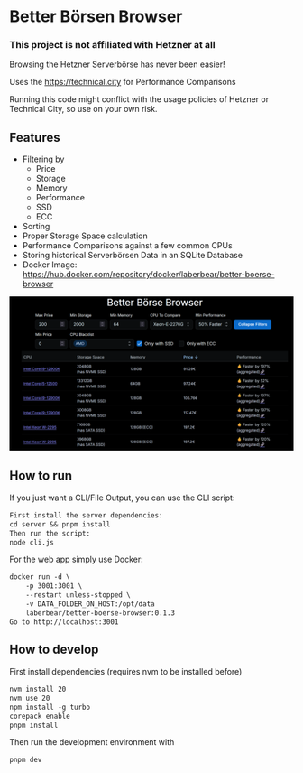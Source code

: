 # Better Börsen Browser

### This project is not affiliated with Hetzner at all

Browsing the Hetzner Serverbörse has never been easier!

Uses the https://technical.city for Performance Comparisons

Running this code might conflict with the usage policies of Hetzner or Technical City, so use on your own risk.

## Features

- Filtering by
  - Price
  - Storage
  - Memory
  - Performance
  - SSD
  - ECC
- Sorting
- Proper Storage Space calculation
- Performance Comparisons against a few common CPUs
- Storing historical Serverbörsen Data in an SQLite Database
- Docker Image: https://hub.docker.com/repository/docker/laberbear/better-boerse-browser

![Screenshot of the App](image.png "Screenshot of the App")

## How to run

If you just want a CLI/File Output, you can use the CLI script:

```
First install the server dependencies:
cd server && pnpm install
Then run the script:
node cli.js
```

For the web app simply use Docker:

```
docker run -d \
    -p 3001:3001 \
    --restart unless-stopped \
    -v DATA_FOLDER_ON_HOST:/opt/data
    laberbear/better-boerse-browser:0.1.3
Go to http://localhost:3001
```

## How to develop

First install dependencies (requires nvm to be installed before)

```
nvm install 20
nvm use 20
npm install -g turbo
corepack enable
pnpm install
```

Then run the development environment with

```
pnpm dev
```
